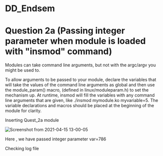 # DD_Endsem

# Question 2a  (Passing integer parameter when module is loaded with "insmod" command)

Modules can take command line arguments, but not with the argc/argv you might be used to.

To allow arguments to be passed to your module, declare the variables that will take the values of the command line arguments as global and then use the module_param() macro, (defined in linux/moduleparam.h) to set the mechanism up. At runtime, insmod will fill the variables with any command line arguments that are given, like ./insmod mymodule.ko myvariable=5. The variable declarations and macros should be placed at the beginning of the module for clarity.

Inserting Quest_2a module

![Screenshot from 2021-04-15 13-00-05](https://user-images.githubusercontent.com/35663501/114831035-89847700-9dea-11eb-9398-012fefe98830.png)

Here , we have passed integer parameter var=786

Checking log file 

